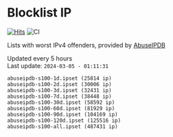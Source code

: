 # Blocklist IP

[![Hits](https://hits.seeyoufarm.com/api/count/incr/badge.svg?url=https%3A%2F%2Fgithub.com%2Fborestad%2Fblocklist-ip%2F&count_bg=%2379C83D&title_bg=%23555555&icon=&icon_color=%23E7E7E7&title=hits&edge_flat=false)](https://hits.seeyoufarm.com)  ![CI](https://img.shields.io/github/workflow/status/borestad/blocklist-ip/CI?style=flat-square)

Lists with worst IPv4 offenders, provided by [AbuseIPDB](https://www.abuseipdb.com/)

<!-- FOOTER-PLACEHOLDER -->
Updated every 5 hours<br>
Last update: `2024-03-05 - 01:11:31`
```
abuseipdb-s100-1d.ipset (25814 ip)
abuseipdb-s100-2d.ipset (30006 ip)
abuseipdb-s100-3d.ipset (32431 ip)
abuseipdb-s100-7d.ipset (38448 ip)
abuseipdb-s100-30d.ipset (58592 ip)
abuseipdb-s100-60d.ipset (81929 ip)
abuseipdb-s100-90d.ipset (104169 ip)
abuseipdb-s100-120d.ipset (125516 ip)
abuseipdb-s100-all.ipset (487431 ip)
```
